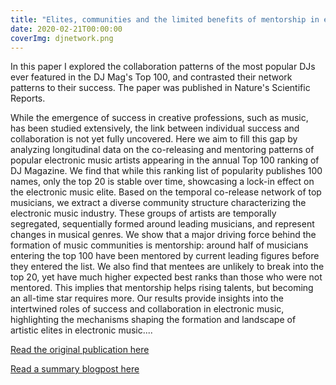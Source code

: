 ```yaml
---
title: "Elites, communities and the limited benefits of mentorship in electronic music"
date: 2020-02-21T00:00:00
coverImg: djnetwork.png
---
```


In this paper I explored the collaboration patterns of the most popular DJs ever featured in the DJ Mag's Top 100, and contrasted their network patterns to their success. The paper was published in Nature's Scientific Reports.

<!--more-->

While the emergence of success in creative professions, such as music, has been studied extensively, the link between individual success and collaboration is not yet fully uncovered. Here we aim to fill this gap by analyzing longitudinal data on the co-releasing and mentoring patterns of popular electronic music artists appearing in the annual Top 100 ranking of DJ Magazine. We find that while this ranking list of popularity publishes 100 names, only the top 20 is stable over time, showcasing a lock-in effect on the electronic music elite. Based on the temporal co-release network of top musicians, we extract a diverse community structure characterizing the electronic music industry. These groups of artists are temporally segregated, sequentially formed around leading musicians, and represent changes in musical genres. We show that a major driving force behind the formation of music communities is mentorship: around half of musicians entering the top 100 have been mentored by current leading figures before they entered the list. We also find that mentees are unlikely to break into the top 20, yet have much higher expected best ranks than those who were not mentored. This implies that mentorship helps rising talents, but becoming an all-time star requires more. Our results provide insights into the intertwined roles of success and collaboration in electronic music, highlighting the mechanisms shaping the formation and landscape of artistic elites in electronic music....


[Read the original publication here](https://www.nature.com/articles/s41598-020-60055-w)

[Read a summary blogpost here](https://networkdatascience.ceu.edu/node/536)
